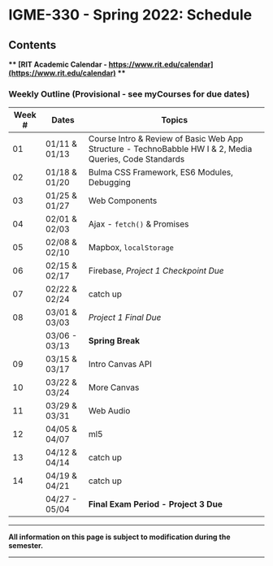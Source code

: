 # IGME-330 - Spring 2022: Schedule

## Contents

**\*\* [RIT Academic Calendar - https://www.rit.edu/calendar](https://www.rit.edu/calendar) \*\***

### Weekly Outline (Provisional  - see myCourses for due dates) 

| Week # | Dates | Topics |
| -------- | ------ | ---------- |
| 01 | 01/11 & 01/13 | Course Intro & Review of Basic Web App Structure - TechnoBabble HW I & 2, Media Queries, Code Standards |
| 02 | 01/18 & 01/20 | Bulma CSS Framework, ES6 Modules, Debugging |
| 03 | 01/25 & 01/27 | Web Components |
| 04 | 02/01 & 02/03 | Ajax - `fetch()` & Promises |
| 05 | 02/08 & 02/10 | Mapbox, `localStorage` |
| 06 | 02/15 & 02/17 | Firebase, *Project 1 Checkpoint Due* |
| 07 | 02/22 & 02/24 | catch up |
| 08 | 03/01 & 03/03 | *Project 1 Final Due* |
|    | 03/06 - 03/13 | **Spring Break**
| 09 | 03/15 & 03/17 | Intro Canvas API|
| 10 | 03/22 & 03/24 | More Canvas |
| 11 | 03/29 & 03/31 | Web Audio |
| 12 | 04/05 & 04/07 | ml5 |
| 13 | 04/12 & 04/14 | catch up |
| 14 | 04/19 & 04/21 | catch up |
|    | 04/27 - 05/04 | **Final Exam Period - Project 3 Due**



<!---
- [Week 01 (Aug 23) : Course Intro & Review of Basic Web App Structure](#week1)
- [Week 02 (Aug 30) : Intro to Canvas Drawing API & Periodic Functions/Algorithmic Botany](#week2)

<hr>

- [Week 03 (Fed 15) : IIFEs & Canvas Transformations](#week3)
- [Week 04 (Feb 22) : Project 1 Prototypes, Drawing Images & Blending Modes (Tues 2/23 - Recharge Day #1)](#week4)
- [Week 05 (Mar 01) : Sprites / ES6 Module Pattern](#week5)
- [Week 06 (Mar 08) : Intro to Web Audio](#week6)
- [Week 07 (Mar 15) : Finish Web Audio & Bitmap Manipulation](#week7)
- [Week 08 (Mar 22) : Constrained Writing and Simple Text Analysis / RiTa Computational Text Library (Wed. 3/24 - Recharge Day #2)](#week8)
- [Week 09 (Mar 29) : Context-free Grammars / Web Services Review](#week9)
- [Week 10 (Apr 05) : Midterm Exam](#week10)
- [Week 11 (Apr 12) : Node.js + More Web Services](#week11)
- [Week 12 (Apr 19) : Vue.js & MVVM (Thurs. 4/22 - Recharge Day #3)](#week12)
- [Week 13 (Apr 26) : Cloud Data & JavaScript Topics](#week13)
- [Week 14 (May 03) : Catchup (Mon 5/3 is "Treat as a Thursday class day", Wed 5/5 is final day of classes)](#week14)
- [Finals Week Meeting : (Final exam week ends on Thurs 5/13)](#finalsweek)
-->

<!--
## <a id="week1">Week 1 : Course Intro & Review of Basic Web App Structure
  - [Week 1A - Course Introduction](weekly/week-01A-notes.md)
  - [Week 1B - TB Review/TB II](weekly/week-01B-notes.md)
  
## <a id="week2">Week 2 : Ajax
  - [Week 2A - `XHR` - downloading/parsing text, CSV, XML, JSON](weekly/week-02A-notes.md)
  - [Week 2B - The `fetch()` API](weekly/week-02B-notes.md)


## <a id="week3">Week 3 : IIFEs & Canvas Transformations
  - [Week 3A - The IIFE](weekly/week-03A-notes.md)
  - [Week 3B - Canvas Transformations](weekly/week-03B-notes.md)
 
## <a id="week4">Week 4 : Project 1 prototypes, Drawing Images & Blending Modes
  - [Week 4A - Project 1 Prototypes & Review](weekly/week-04A-notes.md)
  - [Week 4B - Drawing Images & Blending Modes](weekly/week-04B-notes.md)
 
## <a id="week5">Week 5 : Sprites / ES6 Module Pattern
  - [Week 5A - Sprites](weekly/week-05A-notes.md)
  - [Week 5B - ES6 Module Pattern](weekly/week-05B-notes.md)
 
## <a id="week6">Week 6 : Intro to Audio Visualizer
  - [Week 6A - Intro to Web Audio](weekly/week-06A-notes.md)
  - [Week 6B - More Audio Visualizer](weekly/week-06B-notes.md)
 
## <a id="week7">Week 7 : More Web Audio
  - [Week 7A - Finish WebAudio](weekly/week-07A-notes.md)
  - [Week 7B - Bitmap Manipulation](weekly/week-07B-notes.md)
 
## <a id="week8">Week 8 : Catchup
  - [Week 8A - Catchup](weekly/week-08A-notes.md)
  - [Week 8B - Catchup](weekly/week-08B-notes.md)

## <a id="week9">Week 9 :  Begin Computational Text Unit Constrained Writing and Simple Text Analysis / Computational Literature
  - [Week 9A - Constrained Writing and Simple Text Analysis](weekly/week-09A-notes.md)
  - [Week 9B - Computational Literature with RiTa](weekly/week-09B-notes.md) 
  
## <a id="week10">Week 10 : Context-free Grammars / Web Services Review
   - [Week 10A - Context-Free Grammars with RiTa](weekly/week-10A-notes.md)
   - [Week 10B - Web Services](weekly/week-10B-notes.md)
  
## <a id="week11">Week 11  : Node.js + More Web Services
   - [Week 11A - Intro to Node.js](weekly/week-11A-notes.md)
   - [Week 11B - More About Web Services](weekly/week-11B-notes.md)
  
## <a id="week12">Week 12  : Vue.js & MVVM
  - [Week 12A - Intro to Vue.js](weekly/week-12A-notes.md)
  - [Week 12B - More Vue.js](weekly/week-12B-notes.md)
  
## <a id="week13">Week 13 : Cloud Data & JavaScript Topics
  - [Week 13A - Cloud Data](weekly/week-13A-notes.md)
  - [Week 13B - JavaScript Topics](weekly/week-13B-notes.md)
 
## <a id="week14">Week 14 : Catchup
  
## <a id="finalsweek">Finals Week Meeting
  - We will all be meeting finals week to present final projects. Check SIS for your section's meeting time and location
  
-->
  
<hr>

**All information on this page is subject to modification during the semester.**

<hr>
